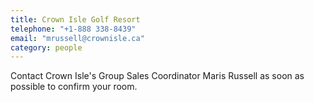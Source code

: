 ```yaml
---
title: Crown Isle Golf Resort
telephone: "+1-888 338-8439"
email: "mrussell@crownisle.ca"
category: people
---
```

Contact Crown Isle's Group Sales Coordinator Maris Russell as soon as possible to confirm your room.